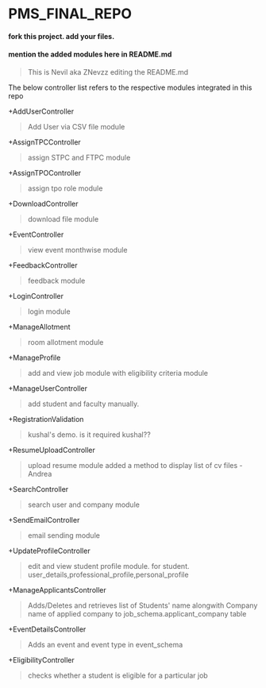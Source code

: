 # PMS_FINAL_REPO

#### fork this project. add your files.
#### mention the added modules here in README.md


>This is Nevil aka ZNevzz editing the README.md

The below controller list refers to the respective modules integrated in this repo

+AddUserController
>Add User via CSV file module

+AssignTPCController
>assign STPC and FTPC module

+AssignTPOController
>assign tpo role module

+DownloadController
>download file module

+EventController
>view event monthwise module

+FeedbackController
>feedback module

+LoginController
>login module

+ManageAllotment
>room allotment module

+ManageProfile
>add and view job module with eligibility criteria module

+ManageUserController
>add student and faculty manually.

+RegistrationValidation
>kushal's demo. is it required kushal??

+ResumeUploadController
>upload resume module
>added a method to display list of cv files  - Andrea

+SearchController
>search user and company module

+SendEmailController
>email sending module

+UpdateProfileController
>edit and view student profile module. for student. user_details,professional_profile,personal_profile

+ManageApplicantsController
>Adds/Deletes and retrieves list of Students' name alongwith Company name of applied company to job_schema.applicant_company table

+EventDetailsController
>Adds an event and event type in event_schema

+EligibilityController
>checks whether a student is eligible for a particular job



